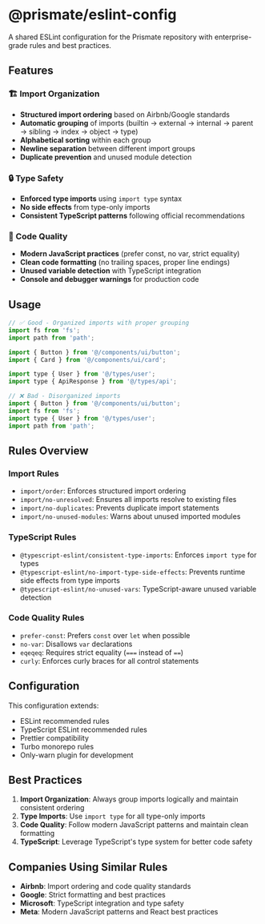 # @prismate/eslint-config

A shared ESLint configuration for the Prismate repository with enterprise-grade rules and best practices.

## Features

### 🏗️ Import Organization
- **Structured import ordering** based on Airbnb/Google standards
- **Automatic grouping** of imports (builtin → external → internal → parent → sibling → index → object → type)
- **Alphabetical sorting** within each group
- **Newline separation** between different import groups
- **Duplicate prevention** and unused module detection

### 🔒 Type Safety
- **Enforced type imports** using `import type` syntax
- **No side effects** from type-only imports
- **Consistent TypeScript patterns** following official recommendations

### 🚀 Code Quality
- **Modern JavaScript practices** (prefer const, no var, strict equality)
- **Clean code formatting** (no trailing spaces, proper line endings)
- **Unused variable detection** with TypeScript integration
- **Console and debugger warnings** for production code

## Usage

```javascript
// ✅ Good - Organized imports with proper grouping
import fs from 'fs';
import path from 'path';

import { Button } from '@/components/ui/button';
import { Card } from '@/components/ui/card';

import type { User } from '@/types/user';
import type { ApiResponse } from '@/types/api';

// ❌ Bad - Disorganized imports
import { Button } from '@/components/ui/button';
import fs from 'fs';
import type { User } from '@/types/user';
import path from 'path';
```

## Rules Overview

### Import Rules
- `import/order`: Enforces structured import ordering
- `import/no-unresolved`: Ensures all imports resolve to existing files
- `import/no-duplicates`: Prevents duplicate import statements
- `import/no-unused-modules`: Warns about unused imported modules

### TypeScript Rules
- `@typescript-eslint/consistent-type-imports`: Enforces `import type` for types
- `@typescript-eslint/no-import-type-side-effects`: Prevents runtime side effects from type imports
- `@typescript-eslint/no-unused-vars`: TypeScript-aware unused variable detection

### Code Quality Rules
- `prefer-const`: Prefers `const` over `let` when possible
- `no-var`: Disallows `var` declarations
- `eqeqeq`: Requires strict equality (`===` instead of `==`)
- `curly`: Enforces curly braces for all control statements

## Configuration

This configuration extends:
- ESLint recommended rules
- TypeScript ESLint recommended rules
- Prettier compatibility
- Turbo monorepo rules
- Only-warn plugin for development

## Best Practices

1. **Import Organization**: Always group imports logically and maintain consistent ordering
2. **Type Imports**: Use `import type` for all type-only imports
3. **Code Quality**: Follow modern JavaScript patterns and maintain clean formatting
4. **TypeScript**: Leverage TypeScript's type system for better code safety

## Companies Using Similar Rules

- **Airbnb**: Import ordering and code quality standards
- **Google**: Strict formatting and best practices
- **Microsoft**: TypeScript integration and type safety
- **Meta**: Modern JavaScript patterns and React best practices
